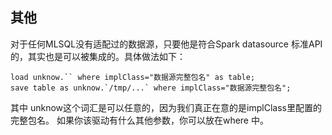 ## 其他

对于任何MLSQL没有适配过的数据源，只要他是符合Spark datasource 标准API的，其实也是可以被集成的。具体做法如下：

```
load unknow.`` where implClass="数据源完整包名" as table;
save table as unknow.`/tmp/...` where implClass="数据源完整包名";
```

其中 unknow这个词汇是可以任意的，因为我们真正在意的是implClass里配置的完整包名。
如果你该驱动有什么其他参数，你可以放在where 中。

